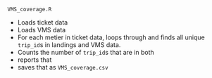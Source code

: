 `VMS_coverage.R`

+ Loads ticket data
+ Loads VMS data
+ For each metier in ticket data, loops through and finds all unique `trip_id`s in landings and VMS data.
+ Counts the number of `trip_id`s that are in both
+ reports that
+ saves that as `VMS_coverage.csv`
